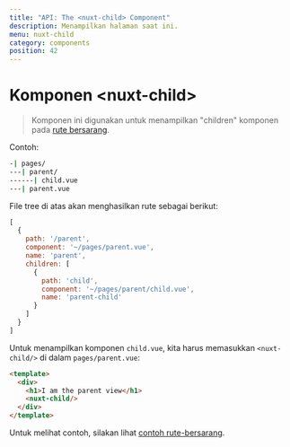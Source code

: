 ```yaml
---
title: "API: The <nuxt-child> Component"
description: Menampilkan halaman saat ini.
menu: nuxt-child
category: components
position: 42
---
```


# Komponen &lt;nuxt-child&gt;

> Komponen ini digunakan untuk menampilkan "children" komponen pada [rute bersarang](/guide/routing#nested-routes).

Contoh:

```bash
-| pages/
---| parent/
------| child.vue
---| parent.vue
```

File tree di atas akan menghasilkan rute sebagai berikut:

```js
[
  {
    path: '/parent',
    component: '~/pages/parent.vue',
    name: 'parent',
    children: [
      {
        path: 'child',
        component: '~/pages/parent/child.vue',
        name: 'parent-child'
      }
    ]
  }
]
```

Untuk menampilkan komponen `child.vue`, kita harus memasukkan `<nuxt-child/>` di dalam `pages/parent.vue`:

```html
<template>
  <div>
    <h1>I am the parent view</h1>
    <nuxt-child/>
  </div>
</template>
```

Untuk melihat contoh, silakan lihat [contoh rute-bersarang](/examples/nested-routes).
